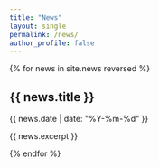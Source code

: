 ```yaml
---
title: "News"
layout: single
permalink: /news/
author_profile: false
---
```


{% for news in site.news reversed %}
  <h2>{{ news.title }}</h2>
  <p>{{ news.date | date: "%Y-%m-%d" }}</p>
  <p>{{ news.excerpt }}</p>
{% endfor %}